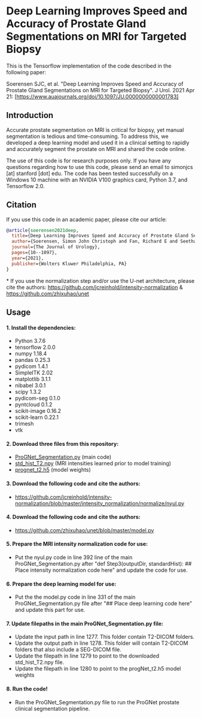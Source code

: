 # Deep Learning Improves Speed and Accuracy of Prostate Gland Segmentations on MRI for Targeted Biopsy

This is the Tensorflow implementation of the code described in the following paper:

Soerensen SJC, et al. "Deep Learning Improves Speed and Accuracy of Prostate Gland Segmentations on MRI for Targeted Biopsy". J Urol. 2021 Apr 21: [https://www.auajournals.org/doi/10.1097/JU.0000000000001783]

## Introduction
Accurate prostate segmentation on MRI is critical for biopsy, yet manual segmentation is tedious and time-consuming. To address this, we developed a deep learning model and used it in a clinical setting to rapidly and accurately segment the prostate on MRI and shared the code online.

The use of this code is for research purposes only. If you have any questions regarding how to use this code, please send an email to simonjcs [at] stanford [dot] edu. The code has been tested successfully on a Windows 10 machine with an NVIDIA V100 graphics card, Python 3.7, and Tensorflow 2.0.

## Citation

If you use this code in an academic paper, please cite our article:

```bibtex
@article{soerensen2021deep,
  title={Deep Learning Improves Speed and Accuracy of Prostate Gland Segmentations on MRI for Targeted Biopsy},
  author={Soerensen, Simon John Christoph and Fan, Richard E and Seetharaman, Arun and Chen, Leo and Shao, Wei and Bhattacharya, Indrani and Kim, Yong-hun and Sood, Rewa and Borre, Michael and Chung, Benjamin I and Sonn, Geoffrey A and Rusu, Mirabela},
  journal={The Journal of Urology},
  pages={10--1097},
  year={2021},
  publisher={Wolters Kluwer Philadelphia, PA}
}
```

 \* If you use the normalization step and/or use the U-net architecture, please cite the authors: https://github.com/jcreinhold/intensity-normalization & https://github.com/zhixuhao/unet

## Usage

#### 1. Install the dependencies:
- Python 3.7.6
- tensorflow 2.0.0
- numpy  1.18.4
- pandas 0.25.3
- pydicom 1.4.1
- SimpleITK 2.02
- matplotlib 3.1.1
- nibabel 3.0.1
- scipy 1.3.2
- pydicom-seg 0.1.0
- pyntcloud 0.1.2
- scikit-image 0.16.2
- scikit-learn 0.22.1
- trimesh
- vtk

#### 2. Download three files from this repository:

- [ProGNet_Segmentation.py](https://github.com/simonjcs/ProGNet/blob/main/ProGNet_Segmentation.py) (main code)
- [std_hist_T2.npy](https://github.com/simonjcs/ProGNet/blob/main/std_hist_T2.npy) (MRI intensities learned prior to model training)
- [prognet_t2.h5](https://github.com/simonjcs/ProGNet/blob/main/prognet_t2.h5) (model weights)

#### 3. Download the following code and cite the authors:

- https://github.com/jcreinhold/intensity-normalization/blob/master/intensity_normalization/normalize/nyul.py

#### 4. Download the following code and cite the authors:

- https://github.com/zhixuhao/unet/blob/master/model.py
 
#### 5. Prepare the MRI intensity normalization code for use:

- Put the nyul.py code in line 392 line of the main ProGNet_Segmentation.py after "def Step3(outputDir, standardHist): ## Place intensity normalization code here" and update the code for use.

#### 6. Prepare the deep learning model for use:

- Put the the model.py code in line 331 of the main ProGNet_Segmentation.py file after "## Place deep learning code here" and update this part for use.

#### 7. Update filepaths in the main ProGNet_Segmentation.py file:

- Update the input path in line 1277. This folder contain T2-DICOM folders. 
- Update the output path in line 1278. This folder will contain T2-DICOM folders that also include a SEG-DICOM file.
- Update the filepath in line 1279 to point to the downloaded std_hist_T2.npy file.
- Update the filepath in line 1280 to point to the progNet_t2.h5 model weights

#### 8. Run the code!

- Run the ProGNet_Segmentation.py file to run the ProGNet prostate clinical segmentation pipeline.
